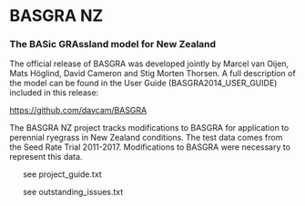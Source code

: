 # BASGRA NZ
### The BASic GRAssland model for New Zealand

The official release of BASGRA was developed jointly by Marcel van Oijen, Mats Höglind, David Cameron and Stig Morten Thorsen. A full description of the model can be found in the User Guide (BASGRA2014_USER_GUIDE) included in this release:

https://github.com/davcam/BASGRA

The BASGRA NZ project tracks modifications to BASGRA for application to perennial ryegrass in New Zealand conditions. The test data comes from the Seed Rate Trial 2011-2017. Modifications to BASGRA were necessary to represent this data.

&nbsp; &nbsp; &nbsp; see project_guide.txt

&nbsp; &nbsp; &nbsp; see outstanding_issues.txt

